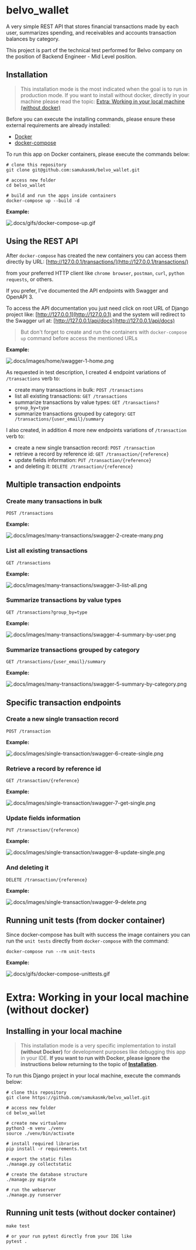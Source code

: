 # belvo_wallet
A very simple REST API that stores financial transactions made by each user, summarizes spending, and receivables and accounts transaction balances by category. 

This project is part of the technical test performed for Belvo company on the position of Backend Engineer - Mid Level position.

## Installation
> This installation mode is the most indicated when the goal is to run in production mode.
> If you want to install without docker, directly in your machine please read the topic: [Extra: Working in your local machine (without docker)](#extra-working-in-your-local-machine-without-docker)

Before you can execute the installing commands, please ensure these external requirements are already installed:
- [Docker](https://docs.docker.com/engine/install/)
- [docker-compose](https://docs.docker.com/compose/install/)


To run this app on Docker containers, please execute the commands below:
```shell
# clone this repository
git clone git@github.com:samukasmk/belvo_wallet.git

# access new folder
cd belvo_wallet

# build and run the apps inside containers
docker-compose up --build -d
```

**Example:**

![.docs/gifs/docker-compose-up.gif](.docs/gifs/docker-compose-up.gif) 

## Using the REST API
After `docker-compose` has created the new containers you can access them directly by URL: [http://127.0.0.1/transactions/](http://127.0.0.1/transactions/)

from your preferred HTTP client like `chrome browser`, `postman`, `curl`, `python requests`, or others.

If you prefer, I've documented the API endpoints with Swagger and OpenAPI 3.

To access the API documentation you just need click on root URL of Django project like:
[http://127.0.0.1](http://127.0.0.1)
and the system will redirect to the Swagger url at:
[http://127.0.0.1/api/docs](http://127.0.0.1/api/docs)

> But don't forget to create and run the containers with `docker-compose up` command before access the mentioned URLs

**Example:**

![.docs/images/home/swagger-1-home.png](.docs/images/home/swagger-1-home.png) 

As requested in test description, I created 4 endpoint variations of `/transactions` verb to:
- create many transactions in bulk: `POST /transactions`
- list all existing transactions: `GET /transactions`
- summarize transactions by value types: `GET /transactions?group_by=type`
- summarize transactions grouped by category: `GET /transactions/{user_email}/summary`

I also created, in addition 4 more new endpoints variations of `/transaction` verb to:
- create a new single transaction record: `POST /transaction`
- retrieve a record by reference id: `GET /transaction/{reference}`
- update fields information: `PUT /transaction/{reference}`
- and deleting it: `DELETE /transaction/{reference}`

## Multiple transaction endpoints 
### Create many transactions in bulk
```
POST /transactions
```
**Example:**

![.docs/images/many-transactions/swagger-2-create-many.png](.docs/images/many-transactions/swagger-2-create-many.png)

### List all existing transactions
```
GET /transactions
```
**Example:**

![.docs/images/many-transactions/swagger-3-list-all.png](.docs/images/many-transactions/swagger-3-list-all.png)

### Summarize transactions by value types
```
GET /transactions?group_by=type
```

**Example:**

![.docs/images/many-transactions/swagger-4-summary-by-user.png](.docs/images/many-transactions/swagger-4-summary-by-user.png)

### Summarize transactions grouped by category
```
GET /transactions/{user_email}/summary
```

**Example:**

![.docs/images/many-transactions/swagger-5-summary-by-category.png](.docs/images/many-transactions/swagger-5-summary-by-category.png)

## Specific transaction endpoints
### Create a new single transaction record
```
POST /transaction
```

**Example:**

![.docs/images/single-transaction/swagger-6-create-single.png](.docs/images/single-transaction/swagger-6-create-single.png)

### Retrieve a record by reference id
```
GET /transaction/{reference}
```

**Example:**

![.docs/images/single-transaction/swagger-7-get-single.png](.docs/images/single-transaction/swagger-7-get-single.png)

### Update fields information
```
PUT /transaction/{reference}
```

**Example:**

![.docs/images/single-transaction/swagger-8-update-single.png](.docs/images/single-transaction/swagger-8-update-single.png)

### And deleting it
```
DELETE /transaction/{reference}
```

**Example:**

![.docs/images/single-transaction/swagger-9-delete.png](.docs/images/single-transaction/swagger-9-delete.png)

## Running unit tests (from docker container)
Since docker-compose has built with success the image containers
you can run the `unit tests` directly from `docker-compose` with the command: 

```shell
docker-compose run --rm unit-tests
```

**Example:**

![.docs/gifs/docker-compose-unittests.gif](.docs/gifs/docker-compose-unittests.gif)


# Extra: Working in your local machine (without docker)  

## Installing in your local machine
> This installation mode is a very specific implementation to install **(without Docker)** for development purposes like debugging this app in your IDE.
> **If you want to run with Docker, please ignore the instructions below returning to the topic of [Installation](#installation).**

To run this Django project in your local machine, execute the commands below:
```shell
# clone this repository
git clone https://github.com/samukasmk/belvo_wallet.git

# access new folder
cd belvo_wallet

# create new virtualenv
python3 -m venv ./venv
source ./venv/bin/activate

# install required libraries
pip install -r requirements.txt

# export the static files
./manage.py collectstatic

# create the database structure
./manage.py migrate

# run the webserver
./manage.py runserver
```

## Running unit tests (without docker container)
```shell
make test

# or your run pytest directly from your IDE like
pytest .
```